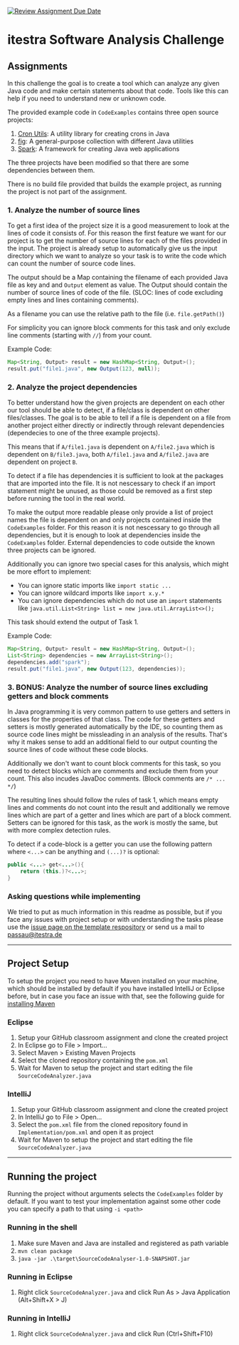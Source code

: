 [![Review Assignment Due Date](https://classroom.github.com/assets/deadline-readme-button-22041afd0340ce965d47ae6ef1cefeee28c7c493a6346c4f15d667ab976d596c.svg)](https://classroom.github.com/a/vnF6cyOe)
# itestra Software Analysis Challenge

## Assignments
In this challenge the goal is to create a tool which can analyze any given Java code and make certain statements about that code. Tools like this can help if you need to understand new or unknown code.

The provided example code in `CodeExamples` contains three open source projects:
1. [Cron Utils](https://github.com/jmrozanec/cron-utils): A utility library for creating crons in Java
2. [fig](https://github.com/percyliang/fig): A general-purpose collection with different Java utilities
3. [Spark](https://github.com/perwendel/spark): A framework for creating Java web applications

The three projects have been modified so that there are some dependencies between them. 

There is no build file provided that builds the example project, as running the project is not part of the assignment.

### 1. Analyze the number of source lines
To get a first idea of the project size it is a good measurement to look at the lines of code it consists of.
For this reason the first feature we want for our project is to get the number of source lines for each of the files provided in the input. The project is already setup to automatically give us the input directory which we want to analyze so your task is to write the code which can count the number of source code lines.

The output should be a Map containing the filename of each provided Java file as key and and `Output` element as value. The Output should contain the number of source lines of code of the file. (SLOC: lines of code excluding empty lines and lines containing comments).

As a filename you can use the relative path to the file (i.e. `file.getPath()`)

For simplicity you can ignore block comments for this task and only exclude line comments (starting with `//`) from your count.

Example Code:
```Java
Map<String, Output> result = new HashMap<String, Output>();
result.put("file1.java", new Output(123, null));
```

### 2. Analyze the project dependencies
To better understand how the given projects are dependent on each other our tool should be able to detect, if a file/class is dependent on other files/classes. The goal is to be able to tell if a file is dependent on a file from another project either directly or indirectly through relevant dependencies (dependecies to one of the three example projects).

This means that if `A/file1.java` is dependent on `A/file2.java` which is dependent on `B/file3.java`, both `A/file1.java` and `A/file2.java` are dependent on project `B`. 

To detect if a file has dependencies it is sufficient to look at the packages that are imported into the file. It is not nescessary to check if an import statement might be unused, as those could be removed as a first step before running the tool in the real world.

To make the output more readable please only provide a list of project names the file is dependent on and only projects contained inside the `CodeExamples` folder.
For this reason it is not nescessary to go through all dependencies, but it is enough to look at dependencies inside the `CodeExamples` folder. External dependencies to code outside the known three projects can be ignored.

Additionally you can ignore two special cases for this analysis, which might be more effort to implement:
 - You can ignore static imports like `import static ...`
 - You can ignore wildcard imports like `import x.y.*`
 - You can ignore dependencies which do not use an `import` statements like `java.util.List<String> list = new java.util.ArrayList<>();`

This task should extend the output of Task 1.

Example Code:
```Java
Map<String, Output> result = new HashMap<String, Output>();
List<String> dependencies = new ArrayList<String>();
dependencies.add("spark");
result.put("file1.java", new Output(123, dependencies));
```

### 3. BONUS: Analyze the number of source lines excluding getters and block comments
In Java programming it is very common pattern to use getters and setters in classes for the properties of that class. The code for these getters and setters is mostly generated automatically by the IDE, so counting them as source code lines might be missleading in an analysis of the results. That's why it makes sense  to add an additional field to our output counting the source lines of code without these code blocks.

Additionally we don't want to count block comments for this task, so you need to detect blocks which are comments and exclude them from your count. This also incudes JavaDoc comments. (Block comments are `/* ... */`)

The resulting lines should follow the rules of task 1, which means empty lines and comments do not count into the result and additionally we remove lines which are part of a getter and lines which are part of a block comment. Setters can be ignored for this task, as the work is mostly the same, but with more complex detection rules.

To detect if a code-block is a getter you can use the following pattern where `<...>` can be anything and `(...)?` is optional:
```Java
public <...> get<...>(){
    return (this.)?<...>;
}
```

### Asking questions while implementing
We tried to put as much information in this readme as possible, but if you face any issues with project setup or with understanding the tasks please use the [issue page on the template respository](https://github.com/itestra-Passau/SoftwareAnalysisChallenge/issues) or send us a mail to [passau@itestra.de](mailto:passau@itestra.de)

---

## Project Setup
To setup the project you need to have Maven installed on your machine, which should be installed by default if you have installed IntelliJ or Eclipse before, but in case you face an issue with that, see the following guide for [installing Maven](https://maven.apache.org/install.html)
### Eclipse
1. Setup your GitHub classroom assignment and clone the created project
2. In Eclipse go to File > Import...
3. Select Maven > Existing Maven Projects
4. Select the cloned repository containing the `pom.xml`
5. Wait for Maven to setup the project and start editing the file `SourceCodeAnalyzer.java`

### IntelliJ
1. Setup your GitHub classroom assignment and clone the created project
2. In IntelliJ go to File > Open...
3. Select the `pom.xml` file from the cloned repository found in `Implementation/pom.xml` and open it as project
4. Wait for Maven to setup the project and start editing the file `SourceCodeAnalyzer.java`

---
## Running the project
Running the project without arguments selects the `CodeExamples` folder by default. If you want to test your implementation against some other code you can specify a path to that using `-i <path>`
### Running in the shell
1. Make sure Maven and Java are installed and registered as path variable 
2. `mvn clean package`
3. `java -jar .\target\SourceCodeAnalyser-1.0-SNAPSHOT.jar`

### Running in Eclipse 
1. Right click `SourceCodeAnalyzer.java` and click Run As > Java Application (Alt+Shift+X > J)
### Running in IntelliJ
1. Right click `SourceCodeAnalyzer.java` and click Run (Ctrl+Shift+F10)


